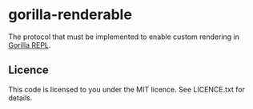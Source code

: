 # gorilla-renderable

The protocol that must be implemented to enable custom rendering in
[Gorilla REPL](http://gorilla-repl.org).


## Licence

This code is licensed to you under the MIT licence. See LICENCE.txt for details.
